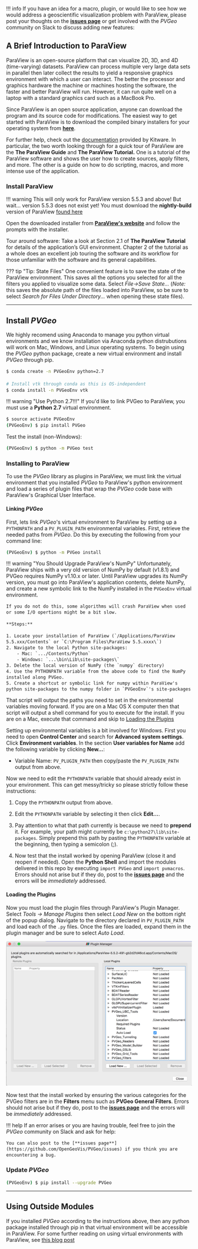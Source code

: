 !!! info
    If you have an idea for a macro, plugin, or would like to see how we would address a geoscientific visualization problem with ParaView, please post your thoughts on the [**issues page**](https://github.com/OpenGeoVis/PVGeo/issues) or get involved with the *PVGeo* community on Slack to discuss adding new features: <script async defer src="http://slack.pvgeo.org/slackin.js"></script>

## A Brief Introduction to ParaView

ParaView is an open-source platform that can visualize 2D, 3D, and 4D (time-varying) datasets. ParaView can process multiple very large data sets in parallel then later collect the results to yield a responsive graphics environment with which a user can interact. The better the processor and graphics hardware the machine or machines hosting the software, the faster and better ParaView will run. However, it can run quite well on a laptop with a standard graphics card such as a MacBook Pro.

Since ParaView is an open source application, anyone can download the program and its source code for modifications. The easiest way to get started with ParaView is to download the compiled binary installers for your operating system from [**here**](https://www.paraview.org/download/).

For further help, check out the [documentation](https://www.paraview.org/documentation/) provided by Kitware. In particular, the two worth looking through for a quick tour of ParaView are the **The ParaView Guide** and **The ParaView Tutorial.** One is a tutorial of the ParaView software and shows the user how to create sources, apply filters, and more. The other is a guide on how to do scripting, macros, and more intense use of the application.

### Install ParaView

!!! warning
    This will only work for ParaView version 5.5.3 and above! But wait... version 5.5.3 does not exist yet! You must download the **nightly-build** version of ParaView [found here](https://www.paraview.org/download/)

Open the downloaded installer from [**ParaView's website**](https://www.paraview.org/download/) and follow the prompts with the installer.

Tour around software:
Take a look at Section 2.1 of **The ParaView Tutorial** for details of the application’s GUI environment. Chapter 2 of the tutorial as a whole does an excellent job touring the software and its workflow for those unfamiliar with the software and its general capabilities.


??? tip "Tip: State Files"
    One convenient feature is to save the state of the ParaView environment. This saves all the options you selected for all the filters you applied to visualize some data. Select *File->Save State…* (*Note:* this saves the absolute path of the files loaded into ParaView, so be sure to select *Search for Files Under Directory...* when opening these state files).


----------


## Install *PVGeo*

We highly recomend using Anaconda to manage you python virtual environments and we know installation via Anaconda python distrubutions will work on Mac, Windows, and Linux operating systems. To begin using the *PVGeo* python package, create a new virtual environment and install *PVGeo* through pip.

```bash
$ conda create -n PVGeoEnv python=2.7

# Install vtk through conda as this is OS-independent
$ conda install -n PVGeoEnv vtk
```

!!! warning "Use Python 2.7!!!"
    If you'd like to link PVGeo to ParaView, you must use a **Python 2.7** virtual environment.

```bash
$ source activate PVGeoEnv
(PVGeoEnv) $ pip install PVGeo
```

Test the install (non-Windows):
```bash
(PVGeoEnv) $ python -m PVGeo test
```

### Installing to ParaView

To use the *PVGeo* library as plugins in ParaView, we must link the virtual environment that you installed *PVGeo* to ParaView's python environment and load a series of plugin files that wrap the *PVGeo* code base with ParaView's Graphical User Interface.


#### Linking *PVGeo*
First, lets link *PVGeo*'s virtual environment to ParaView by setting up a `PYTHONPATH` and a `PV_PLUGIN_PATH` environmental variables. First, retrieve the needed paths from *PVGeo*. Do this by executing the following from your command line:

```bash
(PVGeoEnv) $ python -m PVGeo install
```

!!! warning "You Should Upgrade ParaView's NumPy"
    Unfortunately, ParaView ships with a very old version of NumPy by default (v1.8.1) and PVGeo requires NumPy v1.10.x or later. Until ParaView upgrades its NumPy version, you must go into ParaView's application contents, delete NumPy, and create a new symbolic link to the NumPy installed in the `PVGeoEnv` virtual environment.

    If you do not do this, some algorithms will crash ParaView when used or some I/O opertions might be a bit slow.

    **Steps:**

    1. Locate your installation of ParaView (`/Applications/ParaView 5.5.xxx/Contents` or `C:\Program Files\ParaView 5.5.xxxx\`)
    2. Navigate to the local Python site-packages:
        - Mac: `.../Contents/Python`
        - Windows: `...\bin\Lib\site-packages\`
    3. Delete the local version of NumPy (the `numpy` directory)
    4. Use the PYTHONPATH variable from the above code to find the NumPy installed along PVGeo.
    5. Create a shortcut or symbolic link for numpy within ParaView's python site-packages to the numpy folder in `PVGeoEnv`'s site-packages

That script will output the paths you need to set in the environmental variables moving forward. If you are on a Mac OS X computer then that script will output a shell command for you to execute for the install. If you are on a Mac, execute that command and skip to [Loading the Plugins](#loading-the-plugins)

Setting up environmental variables is a bit involved for Windows. First you need to open **Control Center** and search for **Advanced system settings**. Click **Environment variables**. In the section **User variables for Name** add the following variable by clicking **New...**:

- Variable Name: `PV_PLUGIN_PATH` then copy/paste the `PV_PLUGIN_PATH` output from above.

Now we need to edit the `PYTHONPATH` variable that should already exist in your environment. This can get messy/tricky so please strictly follow these instructions:

1. Copy the `PYTHONPATH` output from above.

2. Edit the `PYTHONPATH` variable by selecting it then click **Edit...**.

3. Pay attention to what that path currently is because we need to **prepend** it. For example, your path might currently be `c:\python27\lib\site-packages`. Simply prepend this path by pasting the `PYTHONPATH` variable at the beginning, then typing a semicolon (;).

4. Now test that the install worked by opening ParaView (close it and reopen if needed). Open the **Python Shell** and import the modules delivered in this repo by executing `import PVGeo` and `import pvmacros`. Errors should not arise but if they do, post to the [**issues page**](https://github.com/OpenGeoVis/PVGeo/issues) and the errors will be *immediately* addressed.


#### Loading the Plugins

Now you must load the plugin files through ParaView's Plugin Manager. Select *Tools -> Manage Plugins* then select *Load New* on the bottom right of the popup dialog. Navigate to the directory declared in `PV_PLUGIN_PATH` and load each of the `.py` files. Once the files are loaded, expand them in the plugin manager and be sure to select *Auto Load*.

![Plugin Manager](plugin-manager.png) <!-- .element width="50%" -->

Now test that the install worked by ensuring the various categories for the PVGeo filters are in the **Filters** menu such as **PVGeo General Filters**. Errors should not arise but if they do, post to the [**issues page**](https://github.com/OpenGeoVis/PVGeo/issues) and the errors will be *immediately* addressed.


!!! help
    If an error arises or you are having trouble, feel free to join the *PVGeo* community on Slack and ask for help: <script async defer src="http://slack.pvgeo.org/slackin.js"></script>

    You can also post to the [**issues page**](https://github.com/OpenGeoVis/PVGeo/issues) if you think you are encountering a bug.



### Update *PVGeo*

```bash
(PVGeoEnv) $ pip install --upgrade PVGeo
```


--------------

## Using Outside Modules
If you installed *PVGeo* according to the instructions above, then any python package installed through pip in that virtual environment will be accessible in ParaView. For some further reading on using virtual environments with ParaView, see [this blog post](https://blog.kitware.com/using-pvpython-and-virtualenv/)
